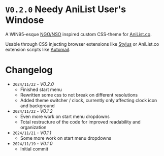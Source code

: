 # `V0.2.0` Needy AniList User's Windose

A WIN95-esque [NGO/NSO](https://en.wikipedia.org/wiki/Needy_Streamer_Overload) inspired custom CSS-theme for [AniList.co](https://anilist.co/).

Usable through CSS injecting browser extensions like [Stylus](https://chromewebstore.google.com/detail/stylus/clngdbkpkpeebahjckkjfobafhncgmne) or AniList.co extension scripts like [Automail](https://github.com/hohMiyazawa/Automail).

# Changelog

- `2024/11/22` - _V0.2.0_
  - Finished start menu
  - Rewritten some css to not break on different resolutions
  - Added theme switcher / clock, currently only affecting clock icon and background
- `2024/11/22` - _V0.1.2_
  - Even more work on start menu dropdowns
  - Total restructure of the code for improved readability and organization
- `2024/11/21` - _V0.1.1_
  - Some more work on start menu dropdowns
- `2024/11/19` - _V0.1.0_
  - Initial commit
